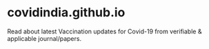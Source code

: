 # covidindia.github.io
Read about latest Vaccination updates for Covid-19 from verifiable &amp; applicable journal/papers. 
